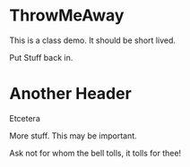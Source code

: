 # ThrowMeAway
This is a class demo. It should be short lived.

Put Stuff back in.

# Another Header

Etcetera

More stuff. This may be important.

Ask not for whom the bell tolls, it tolls for thee!
